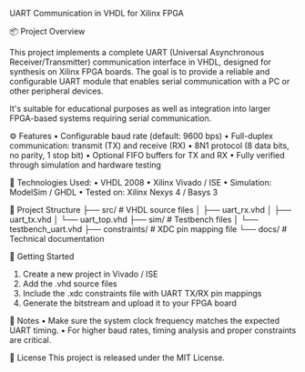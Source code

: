 UART Communication in VHDL for Xilinx FPGA 

📦 Project Overview

This project implements a complete UART (Universal Asynchronous Receiver/Transmitter) communication interface in VHDL, designed for synthesis on Xilinx FPGA boards. The goal is to provide a reliable and configurable UART module that enables serial communication with a PC or other peripheral devices.

It's suitable for educational purposes as well as integration into larger FPGA-based systems requiring serial communication.

⚙️ Features
  • Configurable baud rate (default: 9600 bps)
  • Full-duplex communication: transmit (TX) and receive (RX)
  • 8N1 protocol (8 data bits, no parity, 1 stop bit)
  • Optional FIFO buffers for TX and RX
  • Fully verified through simulation and hardware testing

🧰 Technologies Used:
  • VHDL 2008
  • Xilinx Vivado / ISE
  • Simulation: ModelSim / GHDL
  • Tested on: Xilinx Nexys 4 / Basys 3

📁 Project Structure
├── src/              # VHDL source files
│   ├── uart_rx.vhd
│   ├── uart_tx.vhd
│   └── uart_top.vhd
├── sim/              # Testbench files
│   └── testbench_uart.vhd
├── constraints/      # XDC pin mapping file
└── docs/             # Technical documentation

🚀 Getting Started
  1. Create a new project in Vivado / ISE
  2. Add the .vhd source files
  3. Include the .xdc constraints file with UART TX/RX pin mappings
  4. Generate the bitstream and upload it to your FPGA board

📌 Notes
  • Make sure the system clock frequency matches the expected UART timing.
  • For higher baud rates, timing analysis and proper constraints are critical.

📃 License
This project is released under the MIT License.
